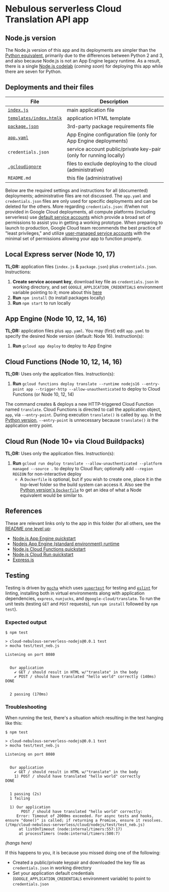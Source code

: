 # Nebulous serverless Cloud Translation API app

## Node.js version

The Node.js version of this app and its deployments are simpler than the [Python equivalent](../python), primarily due to the differences between Python 2 and 3, and also because Node.js is not an App Engine legacy runtime. As a result, there is a single [Node.js codelab](https://codelabs.developers.google.com/codelabs/cloud-nebulous-serverless-nodejs?utm_source=codelabs&utm_medium=et&utm_campaign=CDR_wes_aap-serverless_nebservnodejs_sms_201130&utm_content=-) (_coming soon_) for deploying this app while there are seven for Python.


## Deployments and their files

File | Description
--- | ---
[`index.js`](index.js)|main application file
[`templates/index.htmlk`](templates/index.html)|application HTML template
[`package.json`](package.json)|3rd-party package requirements file
[`app.yaml`](app.yaml)|App Engine configuration file (only for App Engine deployments)
`credentials.json`|service account public/private key-pair (only for running locally)
[`.gcloudignore`](.gcloudignore)|files to exclude deploying to the cloud (administrative)
`README.md`|this file (administrative)

Below are the required settings and instructions for all (documented) deployments; administrative files are not discussed. The `app.yaml` and `credentials.json` files are only used for specific deployments and can be deleted for the others. More regarding `credentials.json`: if/when not provided in Google Cloud deployments, all compute platforms (including serverless) use [default service accounts](https://cloud.google.com/iam/docs/service-accounts#default) which provide a broad set of permissions to assist you in getting a working prototype. When preparing to launch to production, Google Cloud team recommends the best practice of "least privileges," and utilize [user-managed service accounts](https://cloud.google.com/iam/docs/service-accounts#user-managed) with the minimal set of permissions allowing your app to function properly.


## **Local Express server (Node 10, 17)**

**TL;DR:** application files (`index.js` &amp; `package.json`) plus `credentials.json`. Instructions:

1. **Create service account key**, download key file as `credentials.json` in working directory, and set `GOOGLE_APPLICATION_CREDENTIALS` environment variable pointing to it; more about this [here](https://cloud.google.com/docs/authentication/production#manually)
1. **Run** `npm install` (to install packages locally)
1. **Run** `npm start` to run locally


## **App Engine (Node 10, 12, 14, 16)**

**TL;DR:** application files plus `app.yaml`. You may (first) edit `app.yaml` to specify the desired Node version (default: Node 16). Instruction(s):

1. **Run** `gcloud app deploy` to deploy to App Engine


## **Cloud Functions (Node 10, 12, 14, 16)**

**TL;DR:** Uses only the application files. Instruction(s):

1. **Run** `gcloud functions deploy translate --runtime nodejs16 --entry-point app --trigger-http --allow-unauthenticated` to deploy to Cloud Functions (or Node 10, 12, 14)

The command creates &amp; deploys a new HTTP-triggered Cloud Function named `translate`. Cloud Functions is directed to call the application object, `app`, via `--entry-point`. During execution `translate()` is called by `app`. In the [Python version](../python), `--entry-point` is unnecessary because `translate()` *is* the application entry point.


## **Cloud Run (Node 10+ via Cloud Buildpacks)**

**TL;DR:** Uses only the application files. Instruction(s):

1. **Run** `gcloud run deploy translate --allow-unauthenticated --platform managed --source .` to deploy to Cloud Run; optionally add `--region REGION` for non-interactive deploy
    - A `Dockerfile` is optional, but if you wish to create one, place it in the top-level folder so the build system can access it. Also see the [Python version's `Dockerfile`](../python/Dockerfile) to get an idea of what a Node equivalent would be similar to.


## References

These are relevant links only to the app in this folder (for all others, see the [README one level up](../README.md):

- [Node.js App Engine quickstart](https://cloud.google.com/appengine/docs/standard/nodejs/quickstart)
- [Nodejs App Engine (standard environment) runtime](https://cloud.google.com/appengine/docs/standard/nodejs/runtime)
- [Node.js Cloud Functions quickstart](https://cloud.google.com/functions/docs/quickstart-nodejs)
- [Node.js Cloud Run quickstart](https://cloud.google.com/run/docs/quickstarts/build-and-deploy/nodejs)
- [Express.js](https://expressjs.com)


## Testing

Testing is driven by [`mocha`](https://mochajs.org) which uses [`supertest`](https://github.com/visionmedia/supertest) for testing and [`eslint`](https://eslint.org) for linting, installing both in virtual environments along with application dependencies, `express`, `nunjucks`, and `@google-cloud/translate`. To run the unit tests (testing `GET` and `POST` requests), run `npm install` followed by `npm test`).


### Expected output

```
$ npm test

> cloud-nebulous-serverless-nodejs@0.0.1 test
> mocha test/test_neb.js

Listening on port 8080


  Our application
    ✔ GET / should result in HTML w/"translate" in the body
    ✔ POST / should have translated "hello world" correctly (140ms)
DONE


  2 passing (170ms)
```

### Troubleshooting

When running the test, there's a situation which resulting in the test hanging like this:

```
$ npm test

> cloud-nebulous-serverless-nodejs@0.0.1 test
> mocha test/test_neb.js

Listening on port 8080


  Our application
    ✔ GET / should result in HTML w/"translate" in the body
    1) POST / should have translated "hello world" correctly
DONE


  1 passing (2s)
  1 failing

  1) Our application
       POST / should have translated "hello world" correctly:
     Error: Timeout of 2000ms exceeded. For async tests and hooks, ensure "done()" is called; if returning a Promise, ensure it resolves. (/tmp/cloud-nebulous-serverless/cloud/nodejs/test/test_neb.js)
      at listOnTimeout (node:internal/timers:557:17)
      at processTimers (node:internal/timers:500:7)

```
*(hangs here)*

If this happens to you, it is because you missed doing one of the following:

- Created a public/private keypair and downloaded the key file as `credentials.json` in working directory
- Set your application default credentials (`GOOGLE_APPLICATION_CREDENTIALS` environment variable) to point to `credentials.json`
